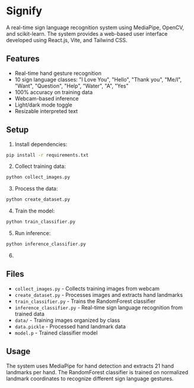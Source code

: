 # Signify

A real-time sign language recognition system using MediaPipe, OpenCV, and scikit-learn. The system provides a web-based user interface developed using React.js, Vite, and Tailwind CSS.

## Features

- Real-time hand gesture recognition
- 10 sign language classes: "I Love You", "Hello", "Thank you", "Me/I", "Want", "Question", "Help", "Water", "A", "Yes"
- 100% accuracy on training data
- Webcam-based inference
- Light/dark mode toggle
- Resizable interpreted text
  

## Setup

1. Install dependencies:
```bash
pip install -r requirements.txt
```

2. Collect training data:
```bash
python collect_images.py
```

3. Process the data:
```bash
python create_dataset.py
```

4. Train the model:
```bash
python train_classifier.py
```

5. Run inference:
```bash
python inference_classifier.py
```

6.

## Files

- `collect_images.py` - Collects training images from webcam
- `create_dataset.py` - Processes images and extracts hand landmarks
- `train_classifier.py` - Trains the RandomForest classifier
- `inference_classifier.py` - Real-time sign language recognition from trained data
- `data/` - Training images organized by class
- `data.pickle` - Processed hand landmark data
- `model.p` - Trained classifier model

## Usage

The system uses MediaPipe for hand detection and extracts 21 hand landmarks per hand. The RandomForest classifier is trained on normalized landmark coordinates to recognize different sign language gestures.
